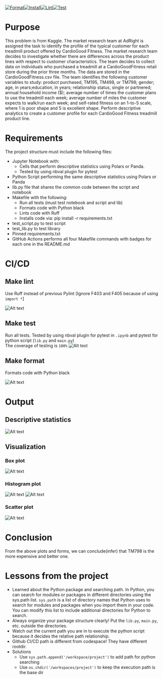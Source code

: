 [![Format](https://github.com/nogibjj/IDS706_Individual_Proj1_ZH/actions/workflows/format.yml/badge.svg)](https://github.com/nogibjj/IDS706_Individual_Proj1_ZH/actions/workflows/format.yml)[![Install](https://github.com/nogibjj/IDS706_Individual_Proj1_ZH/actions/workflows/install.yml/badge.svg)](https://github.com/nogibjj/IDS706_Individual_Proj1_ZH/actions/workflows/install.yml)[![Lint](https://github.com/nogibjj/IDS706_Individual_Proj1_ZH/actions/workflows/lint.yml/badge.svg)](https://github.com/nogibjj/IDS706_Individual_Proj1_ZH/actions/workflows/lint.yml)[![Test](https://github.com/nogibjj/IDS706_Individual_Proj1_ZH/actions/workflows/test.yml/badge.svg)](https://github.com/nogibjj/IDS706_Individual_Proj1_ZH/actions/workflows/test.yml)

# Purpose
This problem is from Kaggle. The market research team at AdRight is assigned the task to identify the profile of the typical customer for each treadmill product offered by CardioGood Fitness. The market research team decides to investigate whether there are differences across the product lines with respect to customer characteristics. The team decides to collect data on individuals who purchased a treadmill at a CardioGoodFitness retail store during the prior three months. The data are stored in the CardioGoodFitness.csv file. The team identifies the following customer variables to study: product purchased, TM195, TM498, or TM798; gender; age, in years;education, in years; relationship status, single or partnered; annual household income ($); average number of times the customer plans to use the treadmill each week; average number of miles the customer expects to walk/run each week; and self-rated fitness on an 1-to-5 scale, where 1 is poor shape and 5 is excellent shape. Perform descriptive analytics to create a customer profile for each CardioGood Fitness treadmill product line.

# Requirements
The project structure must include the following files:
- Jupyter Notebook with:
    - Cells that perform descriptive statistics using Polars or Panda.
    - Tested by using nbval plugin for pytest
- Python Script performing the same descriptive statistics using Polars or Panda
- lib.py file that shares the common code between the script and notebook
- Makefile with the following:
    - Run all tests (must test notebook and script and lib)
    - Formats code with Python black
    - Lints code with Ruff
    - Installs code via:  pip install -r requirements.txt
- test_script.py to test script
- test_lib.py to test library
- Pinned requirements.txt
- GitHub Actions performs all four Makefile commands with badges for each one in the README.md

# CI/CD

## Make lint
Use Ruff instead of previous Pylint [Ignore F403 and F405 because of using `import *`]

![Alt text](image-1.png)

## Make test
Run all tests. Tested by using nbval plugin for pytest in `.ipynb` and pytest for python script (`lib.py` and `main.py`)  
The coverage of testing is `100%`
![Alt text](image.png)

## Make format
Formats code with Python black  

![Alt text](image-4.png)

# Output
## Descriptive statistics
![Alt text](image-3.png)

## Visualization
### Box plot
![Alt text](./results/boxplot.png)
### Histogram plot
![Alt text](./results/count.png)
![Alt text](./results/histogram.png)
### Scatter plot
![Alt text](./results/scatter.png)

# Conclusion
From the above plots and forms, we can conclude(infer) that TM798 is the more expensive and better one.

# Lessons from the project
- Learned about the Python package and searching path. In Python, you can search for modules or packages in different directories using the sys.path list. `sys.path` is a list of directory names that Python uses to search for modules and packages when you import them in your code. You can modify this list to include additional directories for Python to search.
- Always organize your package structure clearly! Put the `lib.py`, `main.py`, etc. outside the directories.
- Watch out the current path you are in to execute the python script because it decides the relative path relationship.
- Github CI/CD path is different from codespace! They have different rootdir.
- Solutions
    - Use `sys.path.append('/workspace/project')` to add path for python searching
    - Use `os.chdir('/workspaces/project')` to keep the execution path is the base dir
